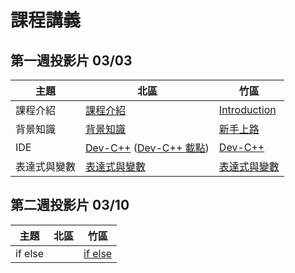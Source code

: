 # 課程講義

## 第一週投影片 03/03
| 主題         | 北區                      | 竹區                           |
| ------------ | ------------------------- | ------------------------------ |
| 課程介紹     | [課程介紹][taipei-intro]  | [Introduction][hsinchu-intro]
| 背景知識     | [背景知識][taipei-background] | [新手上路][hsinchu-background]
| IDE          | [Dev-C++][taipei-devcpp] ([Dev-C++ 載點][devcpp-download]) | [Dev-C++][hsinchu-devcpp]
| 表達式與變數 | [表達式與變數][taipei-expr] | [表達式與變數][hsinchu-expr]

[taipei-intro]: https://goo.gl/E9mTqn
[taipei-devcpp]: https://goo.gl/omAHvN
[taipei-background]: https://goo.gl/Mn3mBY
[taipei-expr]: https://goo.gl/2bimxh

[hsinchu-intro]: https://drive.google.com/open?id=1tLjKO_b8DBOFqXqBx7D6jImIiRpxJ8To
[hsinchu-background]: https://hackmd.io/p/B1Bxjd8uM#/
[hsinchu-devcpp]: https://hackmd.io/p/SJc__yPuz#/
[hsinchu-expr]: https://drive.google.com/open?id=1Cda6mLHYyYU79MtkKsHZ4kSA_z-HyThC
[devcpp-download]: https://www.csie.ntu.edu.tw/~b06902029/devc.7z

## 第二週投影片 03/10
| 主題         | 北區                      | 竹區                           |
| ------------ | ------------------------- | ------------------------------ |
| if else     |   | [if else][hsinchu-if-else]|

[hsinchu-if-else]: https://drive.google.com/open?id=11QoV8rxyT8XTU2RW22xE4Iz0VCRBWV9s
